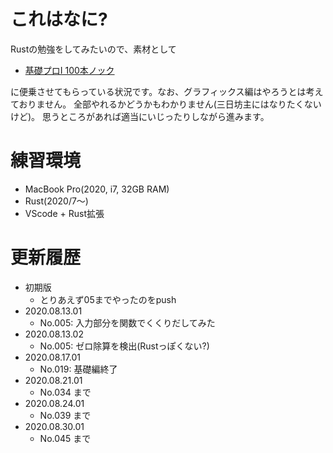 # これはなに?

Rustの勉強をしてみたいので、素材として

- [基礎プロI 100本ノック](http://www.cc.kyoto-su.ac.jp/~mmina/bp1/hundredKnocks.html)

に便乗させてもらっている状況です。なお、グラフィックス編はやろうとは考えておりません。
全部やれるかどうかもわかりません(三日坊主にはなりたくないけど)。
思うところがあれば適当にいじったりしながら進みます。

# 練習環境

- MacBook Pro(2020, i7, 32GB RAM)
- Rust(2020/7〜)
- VScode + Rust拡張

# 更新履歴

- 初期版
  - とりあえず05までやったのをpush
- 2020.08.13.01
  - No.005: 入力部分を関数でくくりだしてみた
- 2020.08.13.02
  - No.005: ゼロ除算を検出(Rustっぽくない?)
- 2020.08.17.01
  - No.019: 基礎編終了
- 2020.08.21.01
  - No.034 まで
- 2020.08.24.01
  - No.039 まで
- 2020.08.30.01
  - No.045 まで
